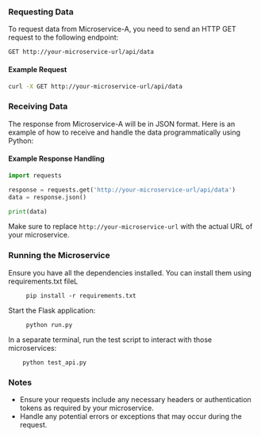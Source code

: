 ### Requesting Data

To request data from Microservice-A, you need to send an HTTP GET request to the following endpoint:

```
GET http://your-microservice-url/api/data
```

#### Example Request

```bash
curl -X GET http://your-microservice-url/api/data
```

### Receiving Data

The response from Microservice-A will be in JSON format. Here is an example of how to receive and handle the data programmatically using Python:

#### Example Response Handling

```python
import requests

response = requests.get('http://your-microservice-url/api/data')
data = response.json()

print(data)
```

Make sure to replace `http://your-microservice-url` with the actual URL of your microservice.

### Running the Microservice

Ensure you have all the dependencies installed. You can install them using requirements.txt fileL

         pip install -r requirements.txt

Start the Flask application:

         python run.py

In a separate terminal, run the test script to interact with those microservices:

        python test_api.py

### Notes

- Ensure your requests include any necessary headers or authentication tokens as required by your microservice.
- Handle any potential errors or exceptions that may occur during the request.
